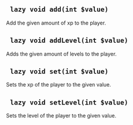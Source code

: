 ## ` lazy void add(int $value)`
Add the given amount of xp to the player.

## ` lazy void addLevel(int $value)`
Adds the given amount of levels to the player.

## ` lazy void set(int $value)`
Sets the xp of the player to the given value.

## ` lazy void setLevel(int $value)`
Sets the level of the player to the given value.


